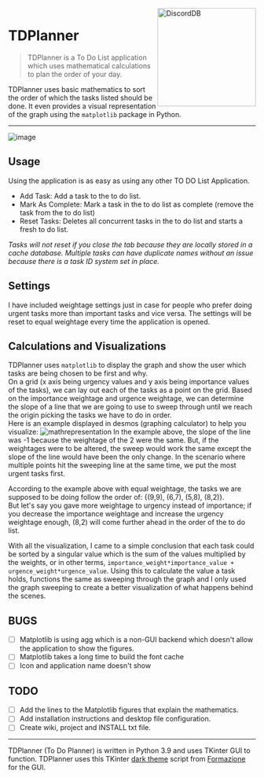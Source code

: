 <img align="right" src="https://user-images.githubusercontent.com/47650058/188333432-c3aeb596-5090-4b74-9a5e-f5957bfb6acf.png" alt="DiscordDB" height="200" width="200">

# TDPlanner
> TDPlanner is a To Do List application which uses mathematical calculations to plan the order of your day.

TDPlanner uses basic mathematics to sort the order of which the tasks listed should be done. It even provides a visual representation of the graph using the `matplotlib` package in Python.

---

![image](https://user-images.githubusercontent.com/47650058/188777357-a02f5d56-0516-48e7-b759-b87cd0034592.png)

## Usage
Using the application is as easy as using any other TO DO List Application.
- Add Task: Add a task to the to do list.
- Mark As Complete: Mark a task in the to do list as complete (remove the task from the to do list)
- Reset Tasks: Deletes all concurrent tasks in the to do list and starts a fresh to do list.

*Tasks will not reset if you close the tab because they are locally stored in a cache database. Multiple tasks can have duplicate names without an issue because there is a task ID system set in place.*

## Settings
I have included weightage settings just in case for people who prefer doing urgent tasks more than important tasks and vice versa. The settings will be reset to equal weightage every time the application is opened.

## Calculations and Visualizations
TDPlanner uses `matplotlib` to display the graph and show the user which tasks are being chosen to be first and why. <br>
On a grid (x axis being urgency values and y axis being importance values of the tasks), we can lay out each of the tasks as a point on the grid. Based on the importance weightage and urgence weightage, we can determine the slope of a line that we are going to use to sweep through until we reach the origin picking the tasks we have to do in order. <br>
Here is an example displayed in desmos (graphing calculator) to help you visualize:
![mathrepresentation](https://user-images.githubusercontent.com/47650058/188779468-553bb0f6-6f30-42c2-a84f-d0e1e8480b9b.gif)
In the example above, the slope of the line was -1 because the weightage of the 2 were the same. But, if the weightages were to be altered, the sweep would work the same except the slope of the line would have been the only change. In the scenario where multiple points hit the sweeping line at the same time, we put the most urgent tasks first.

According to the example above with equal weightage, the tasks we are supposed to be doing follow the order of: {(9,9), (6,7), (5,8), (8,2)}. <br>
But let's say you gave more weightage to urgency instead of importance; if you decrease the importance weightage and increase the urgency weightage enough, (8,2) will come further ahead in the order of the to do list.

With all the visualization, I came to a simple conclusion that each task could be sorted by a singular value which is the sum of the values multiplied by the weights, or in other terms, `importance_weight*importance_value + urgence_weight*urgence_value`. Using this to calculate the value a task holds, functions the same as sweeping through the graph and I only used the graph sweeping to create a better visualization of what happens behind the scenes.

## BUGS
- [ ] Matplotlib is using agg which is a non-GUI backend which doesn't allow the application to show the figures.
- [ ] Matplotlib takes a long time to build the font cache
- [ ] Icon and application name doesn't show

## TODO
- [ ] Add the lines to the Matplotlib figures that explain the mathematics.
- [ ] Add installation instructions and desktop file configuration.
- [ ] Create wiki, project and INSTALL txt file.

---

TDPlanner (To Do Planner) is written in Python 3.9 and uses TKinter GUI to function. TDPlanner uses this TKinter [dark theme](https://github.com/formazione/tkinter_dark_theme) script from [Formazione](https://github.com/formazione) for the GUI.

